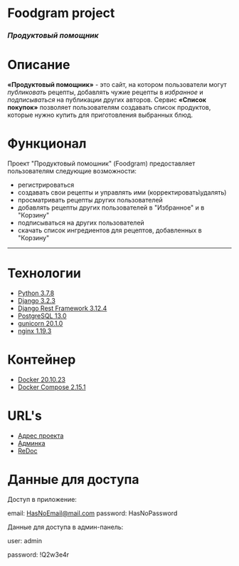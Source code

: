 # **Foodgram project**

### _Продуктовый помощник_

# Описание

**«Продуктовый помощник»** - это сайт, на котором пользователи могут _публиковать_ рецепты, добавлять чужие рецепты в _избранное_ и _подписываться_ на публикации других авторов. Сервис **«Список покупок»** позволяет пользователям создавать список продуктов, которые нужно купить для приготовления выбранных блюд.
 
# Функционал

Проект "Продуктовый помошник" (Foodgram) предоставляет пользователям следующие возможности:
  - регистрироваться
  - создавать свои рецепты и управлять ими (корректировать\удалять)
  - просматривать рецепты других пользователей
  - добавлять рецепты других пользователей в "Избранное" и в "Корзину"
  - подписываться на других пользователей
  - скачать список ингредиентов для рецептов, добавленных в "Корзину"

---
# Технологии

- [Python 3.7.8](https://www.python.org/)
- [Django 3.2.3](https://www.djangoproject.com/)
- [Django Rest Framework 3.12.4](https://www.django-rest-framework.org/)
- [PostgreSQL 13.0](https://www.postgresql.org/download/)
- [gunicorn 20.1.0](https://pypi.org/project/gunicorn/)
- [nginx 1.19.3](https://nginx.org/ru/download.html)

# Контейнер

- [Docker 20.10.23](https://www.docker.com/)
- [Docker Compose 2.15.1](https://docs.docker.com/compose/)

# URL's
- [Адрес проекта](http://blog.avmark.ru)
- [Админка](http://blog.avmark.ru/admin)
- [ReDoc](http://blog.avmark.ru/docs)


# Данные для доступа
Доступ в приложение:

email: HasNoEmail@mail.com
password: HasNoPassword


Данные для доступа в админ-панель:

user: admin

password: !Q2w3e4r
